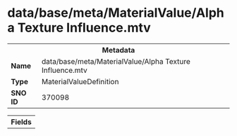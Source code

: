 <h1>data/base/meta/MaterialValue/Alpha Texture Influence.mtv</h1><table><tr><th colspan="100%">Metadata</th></tr><tr><td><b>Name</b></td><td>data/base/meta/MaterialValue/Alpha Texture Influence.mtv</td></tr><tr><td><b>Type</b></td><td>MaterialValueDefinition</td></tr><tr><td><b>SNO ID</b></td><td>370098</td></tr></table>

<table><tr><th colspan="100%">Fields</th></tr></table>

